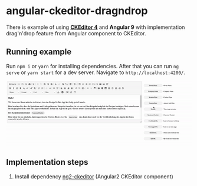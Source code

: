 # angular-ckeditor-dragndrop

There is example of using **[CKEditor 4]** and **Angular 9** with implementation drag'n'drop feature from Angular component to CKEditor.

## Running example

Run `npm i` or `yarn` for installing dependencies. After that you can run `ng serve` or `yarn start` for a dev server. Navigate to `http://localhost:4200/`. 

![](video_example.gif)

## Implementation steps

1. Install dependency [ng2-ckeditor] (Angular2 CKEditor component)

[CKEditor 4]: https://ckeditor.com/docs/ckeditor4/latest/index.html
[ng2-ckeditor]: https://github.com/chymz/ng2-ckeditor
